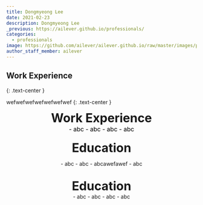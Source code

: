 ```yaml
---
title: Dongmyeong Lee
date: 2021-02-23
description: Dongmyeong Lee
_previous: https://ailever.github.io/professionals/
categories:
  - professionals
image: https://github.com/ailever/ailever.github.io/raw/master/images/profiles/dongmyeong.jpg
author_staff_member: ailever
---
```





## Work Experience
{: .text-center }


wefwefwefwefwefwefwef
{: .text-center }

<div align="center" style="font-size:xx-large;font-weight:bold">Work Experience</div>
<div align="center" style="font-size:medium;font-weight:normal;color:black;background-color:unset;">
  - abc
  - abc
  - abc
  - abc
<br><br></div>

<div align="center" style="font-size:xx-large;font-weight:bold">Education</div>
<p align="center">
  - abc
  - abc
  - abcawefawef
  - abc
<br><br></p>



<div align="center" style="font-size:xx-large;font-weight:bold">Education</div>
<div align="center">
  - abc
  - abc
  - abc
  - abc
<br><br></div>


<!-- Content Block -->
